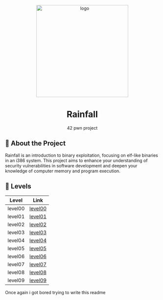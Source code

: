 
<div align="center">

  <img src="https://i.giphy.com/vrfYWzuTAYViOUqBRP.webp" alt="logo" width="300" height="auto" />
  <h1>Rainfall</h1>

  <p>
    42 pwn project
  </p>
</div>


## :star2: About the Project

Rainfall is an introduction to binary exploitation, focusing on elf-like binaries in an i386 system. This project aims to enhance your understanding of security vulnerabilities in software development and deepen your knowledge of computer memory and program execution.

## :star2: Levels

| Level  | Link                         |
|--------|------------------------------|
| level00| [level00](./level0)         |
| level01| [level01](./level1)         |
| level02| [level02](./level2)         |
| level03| [level03](./level3)         |
| level04| [level04](./level4)         |
| level05| [level05](./level5)         |
| level06| [level06](./level6)         |
| level07| [level07](./level7)         |
| level08| [level08](./level8)         |
| level09| [level09](./level9)         |


Once again i got bored trying to write this readme



